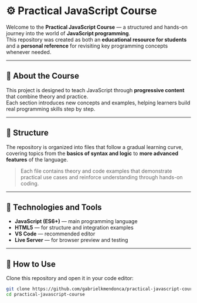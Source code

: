 # ⚙️ Practical JavaScript Course

Welcome to the **Practical JavaScript Course** — a structured and hands-on journey into the world of **JavaScript programming**.  
This repository was created as both an **educational resource for students** and a **personal reference** for revisiting key programming concepts whenever needed.

---

## 📘 About the Course

This project is designed to teach JavaScript through **progressive content** that combine theory and practice.  
Each section introduces new concepts and examples, helping learners build real programming skills step by step.

---

## 📂 Structure

The repository is organized into files that follow a gradual learning curve, covering topics from the **basics of syntax and logic** to **more advanced features** of the language.

> Each file contains theory and code examples that demonstrate practical use cases and reinforce understanding through hands-on coding.

---

## 🧩 Technologies and Tools

- **JavaScript (ES6+)** — main programming language  
- **HTML5** — for structure and integration examples  
- **VS Code** — recommended editor  
- **Live Server** — for browser preview and testing  

---

## 🚀 How to Use

Clone this repository and open it in your code editor:

```bash
git clone https://github.com/gabrielkmendonca/practical-javascript-course.git
cd practical-javascript-course
